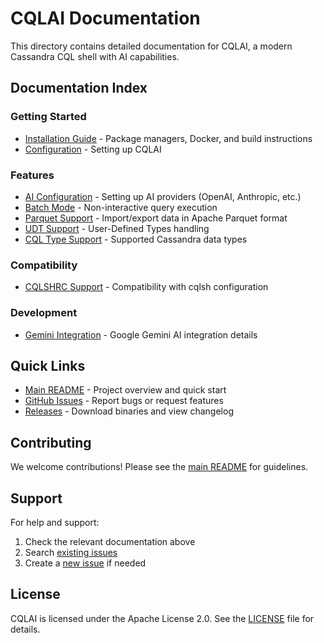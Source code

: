 # CQLAI Documentation

This directory contains detailed documentation for CQLAI, a modern Cassandra CQL shell with AI capabilities.

## Documentation Index

### Getting Started
- [Installation Guide](INSTALLATION.md) - Package managers, Docker, and build instructions
- [Configuration](../README.md#configuration) - Setting up CQLAI

### Features
- [AI Configuration](AI_CONFIG.md) - Setting up AI providers (OpenAI, Anthropic, etc.)
- [Batch Mode](BATCH_MODE.md) - Non-interactive query execution
- [Parquet Support](PARQUET.md) - Import/export data in Apache Parquet format
- [UDT Support](UDT_SUPPORT.md) - User-Defined Types handling
- [CQL Type Support](CQL_TYPE_SUPPORT.md) - Supported Cassandra data types

### Compatibility
- [CQLSHRC Support](CQLSHRC_SUPPORT.md) - Compatibility with cqlsh configuration

### Development
- [Gemini Integration](GEMINI.md) - Google Gemini AI integration details

## Quick Links

- [Main README](../README.md) - Project overview and quick start
- [GitHub Issues](https://github.com/axonops/cqlai/issues) - Report bugs or request features
- [Releases](https://github.com/axonops/cqlai/releases) - Download binaries and view changelog

## Contributing

We welcome contributions! Please see the [main README](../README.md#contributing) for guidelines.

## Support

For help and support:
1. Check the relevant documentation above
2. Search [existing issues](https://github.com/axonops/cqlai/issues)
3. Create a [new issue](https://github.com/axonops/cqlai/issues/new) if needed

## License

CQLAI is licensed under the Apache License 2.0. See the [LICENSE](../LICENSE) file for details.